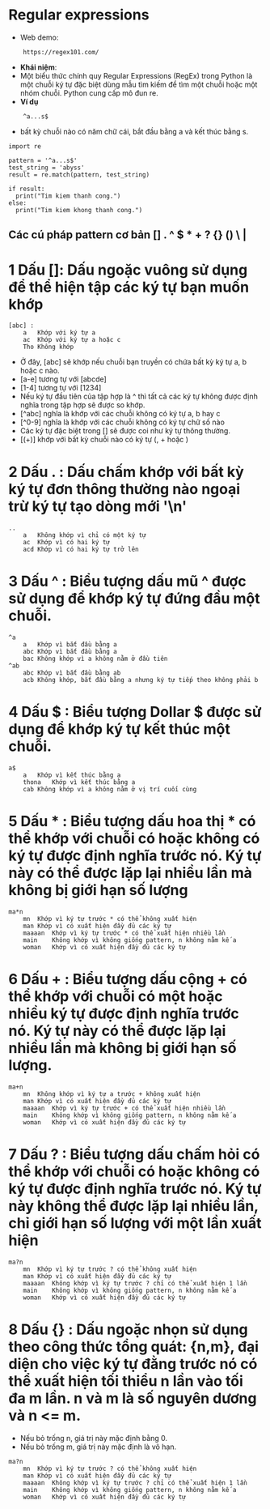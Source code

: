 # Regular expressions

- Web demo:
```commandline
    https://regex101.com/
```
- **Khái niệm**:
- Một biểu thức chính quy Regular Expressions (RegEx) trong Python là một chuỗi ký tự đặc biệt dùng mẫu tìm kiếm để tìm một chuỗi hoặc một nhóm chuỗi. Python cung cấp mô đun re.
- **Ví dụ**
```commandline
    ^a...s$
```
- bất kỳ chuỗi nào có năm chữ cái, bắt đầu bằng a và kết thúc bằng s.
```text
import re

pattern = '^a...s$'
test_string = 'abyss'
result = re.match(pattern, test_string)

if result:
  print("Tim kiem thanh cong.")
else:
  print("Tim kiem khong thanh cong.")
```
## Các cú pháp pattern cơ bản [] . ^ $ * + ? {} () \ |
# 1 Dấu []: Dấu ngoặc vuông sử dụng để thể hiện tập các ký tự bạn muốn khớp
```text
[abc] :
    a	Khớp với ký tự a
    ac	Khớp với ký tự a hoặc c
    Tho	Không khớp
```
- Ở đây, [abc] sẽ khớp nếu chuỗi bạn truyền có chứa bất kỳ ký tự a, b hoặc c nào.
- [a-e] tương tự với [abcde]
- [1-4] tương tự với [1234]
- Nếu ký tự đầu tiên của tập hợp là ^ thì tất cả các ký tự không được định nghĩa trong tập hợp sẽ được so khớp.
- [^abc] nghĩa là khớp với các chuỗi không có ký tự a, b hay c
- [^0-9] nghĩa là khớp với các chuỗi không có ký tự chữ số nào
- Các ký tự đặc biệt trong [] sẽ được coi như ký tự thông thường.
- [(+)] khớp với bất kỳ chuỗi nào có ký tự (, + hoặc )
# 2 Dấu . : Dấu chấm khớp với bất kỳ ký tự đơn thông thường nào ngoại trừ ký tự tạo dòng mới '\n'
```text
..
    a	Không khớp vì chỉ có một ký tự
    ac	Khớp vì có hai ký tự
    acd	Khớp vì có hai ký tự trở lên
```
# 3 Dấu ^ : Biểu tượng dấu mũ ^ được sử dụng để khớp ký tự đứng đầu một chuỗi.
```text
^a
    a	Khớp vì bắt đầu bằng a
    abc	Khớp vì bắt đầu bằng a
    bac	Không khớp vì a không nằm ở đầu tiên
^ab
    abc	Khớp vì bắt đầu bằng ab
    acb	Không khớp, bắt đầu bằng a nhưng ký tự tiếp theo không phải b
```
# 4 Dấu $ : Biểu tượng Dollar $ được sử dụng để khớp ký tự kết thúc một chuỗi.
```text
a$
    a	Khớp vì kết thúc bằng a
    thona	Khớp vì kết thúc bằng a
    cab	Không khớp vì a không nằm ở vị trí cuối cùng
```
# 5 Dấu * : Biểu tượng dấu hoa thị * có thể khớp với chuỗi có hoặc không có ký tự được định nghĩa trước nó. Ký tự này có thể được lặp lại nhiều lần mà không bị giới hạn số lượng
```text
ma*n
    mn	Khớp vì ký tự trước * có thể không xuất hiện
    man	Khớp vì có xuất hiện đầy đủ các ký tự
    maaaan	Khớp vì ký tự trước * có thể xuất hiện nhiều lần
    main	Không khớp vì không giống pattern, n không nằm kế a
    woman	Khớp vì có xuất hiện đầy đủ các ký tự
```
# 6 Dấu + : Biểu tượng dấu cộng + có thể khớp với chuỗi có một hoặc nhiều ký tự được định nghĩa trước nó. Ký tự này có thể được lặp lại nhiều lần mà không bị giới hạn số lượng.
```text
ma+n
    mn	Không khớp vì ký tự a trước + không xuất hiện
    man	Khớp vì có xuất hiện đầy đủ các ký tự
    maaaan	Khớp vì ký tự trước + có thể xuất hiện nhiều lần
    main	Không khớp vì không giống pattern, n không nằm kế a
    woman	Khớp vì có xuất hiện đầy đủ các ký tự
```
# 7 Dấu ? : Biểu tượng dấu chấm hỏi có thể khớp với chuỗi có hoặc không có ký tự được định nghĩa trước nó. Ký tự này không thể được lặp lại nhiều lần, chỉ giới hạn số lượng với một lần xuất hiện
```text
ma?n
    mn	Khớp vì ký tự trước ? có thể không xuất hiện
    man	Khớp vì có xuất hiện đầy đủ các ký tự
    maaaan	Không khớp vì ký tự trước ? chỉ có thể xuất hiện 1 lần
    main	Không khớp vì không giống pattern, n không nằm kế a
    woman	Khớp vì có xuất hiện đầy đủ các ký tự
```
# 8 Dấu {} : Dấu ngoặc nhọn sử dụng theo công thức tổng quát: {n,m}, đại diện cho việc ký tự đằng trước nó có thể xuất hiện tối thiểu n lần vào tối đa m lần. n và m là số nguyên dương và n <= m.
- Nếu bỏ trống n, giá trị này mặc định bằng 0.
- Nếu bỏ trống m, giá trị này mặc định là vô hạn.
```text
ma?n
    mn	Khớp vì ký tự trước ? có thể không xuất hiện
    man	Khớp vì có xuất hiện đầy đủ các ký tự
    maaaan	Không khớp vì ký tự trước ? chỉ có thể xuất hiện 1 lần
    main	Không khớp vì không giống pattern, n không nằm kế a
    woman	Khớp vì có xuất hiện đầy đủ các ký tự
```

